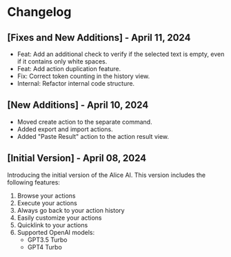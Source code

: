 # Changelog

## [Fixes and New Additions] - April 11, 2024

- Feat: Add an additional check to verify if the selected text is empty, even if it contains only white spaces.
- Feat: Add action duplication feature.
- Fix: Correct token counting in the history view.
- Internal: Refactor internal code structure.

## [New Additions] - April 10, 2024

- Moved create action to the separate command.
- Added export and import actions.
- Added "Paste Result" action to the action result view.

## [Initial Version] - April 08, 2024

Introducing the initial version of the Alice AI. This version includes the following features:

1. Browse your actions
2. Execute your actions
3. Always go back to your action history
4. Easily customize your actions
5. Quicklink to your actions
6. Supported OpenAI models:
   - GPT3.5 Turbo
   - GPT4 Turbo
